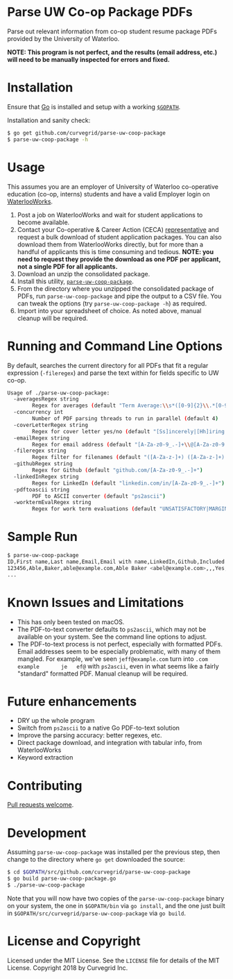 # Parse UW Co-op Package PDFs
Parse out relevant information from co-op student resume package PDFs provided by the University of Waterloo.

**NOTE: This program is not perfect, and the results (email address, etc.) will need to be manually inspected for errors and fixed.**

# Installation
Ensure that [Go](https://golang.org/) is installed and setup with a working [`$GOPATH`](https://golang.org/doc/code.html#GOPATH).

Installation and sanity check:

```sh
$ go get github.com/curvegrid/parse-uw-coop-package
$ parse-uw-coop-package -h
```

# Usage
This assumes you are an employer of University of Waterloo co-operative education (co-op, interns) students and have a valid Employer login on [WaterlooWorks](https://waterlooworks.uwaterloo.ca/home.htm).

1. Post a job on WaterlooWorks and wait for student applications to become available.
1. Contact your Co-operative & Career Action (CECA) [representative](https://uwaterloo.ca/hire/about/people) and request a bulk download of student application packages. You can also download them from WaterlooWorks directly, but for more than a handful of applicants this is time consuming and tedious. **NOTE: you need to request they provide the download as one PDF per applicant, not a single PDF for all applicants.**
1. Download an unzip the consolidated package.
1. Install this utility, [`parse-uw-coop-package`](https://github.com/curvegrid/parse-uw-coop-package#installation).
1. From the directory where you unzipped the consolidated package of PDFs, run `parse-uw-coop-package` and pipe the output to a CSV file. You can tweak the options (try `parse-uw-coop-package -h`) as required.
1. Import into your spreadsheet of choice. As noted above, manual cleanup will be required. 

# Running and Command Line Options
By default, searches the current directory for all PDFs that fit a regular expression (`-fileregex`) and parse the text within for fields specific to UW co-op.

```sh
Usage of ./parse-uw-coop-package:
  -averagesRegex string
    	Regex for averages (default "Term Average:\\s*([0-9]{2}\\.*[0-9]*)")
  -concurrency int
    	Number of PDF parsing threads to run in parallel (default 4)
  -coverLetterRegex string
    	Regex for cover letter yes/no (default "[Ss]incerely|[Hh]iring [Mm]anager")
  -emailRegex string
    	Regex for email address (default "[A-Za-z0-9_.-]+\\@[A-Za-z0-9.-]+\\.[A-Za-z0-9]+")
  -fileregex string
    	Regex filter for filenames (default "([A-Za-z-]+) ([A-Za-z-]+) \\(([0-9]+)\\).pdf")
  -githubRegex string
    	Regex for Github (default "github.com/[A-Za-z0-9_.-]+")
  -linkedInRegex string
    	Regex for LinkedIn (default "linkedin.com/in/[A-Za-z0-9_.-]+")
  -pdftoascii string
    	PDF to ASCII converter (default "ps2ascii")
  -worktermEvalRegex string
    	Regex for work term evaluations (default "UNSATISFACTORY|MARGINAL|SATISFACTORY|VERY GOOD|EXCELLENT|OUTSTANDING")
```

# Sample Run
```sh
$ parse-uw-coop-package 
ID,First name,Last name,Email,Email with name,LinkedIn,Github,Included a cover letter,Work term evaluations,Term averages,Overall average
123456,Able,Baker,able@example.com,Able Baker <abel@example.com>,,,Yes,"OUTSTANDING,OUTSTANDING,OUTSTANDING,GOOD,OUTSTANDING","72,81,84.5,72,78",73.4
...
```

# Known Issues and Limitations
- This has only been tested on macOS.
- The PDF-to-text converter defaults to `ps2ascii`, which may not be available on your system. See the command line options to adjust.
- The PDF-to-text process is not perfect, especially with formatted PDFs. Email addresses seem to be especially problematic, with many of them mangled. For example, we've seen `jeff@example.com` turn into `.com      example       je   ef@` with `ps2ascii`, even in what seems like a fairly "standard" formatted PDF. Manual cleanup will be required.

# Future enhancements
- DRY up the whole program
- Switch from `ps2ascii` to a native Go PDF-to-text solution
- Improve the parsing accuracy: better regexes, etc.
- Direct package download, and integration with tabular info, from WaterlooWorks
- Keyword extraction

# Contributing
[Pull requests welcome](https://github.com/curvegrid/parse-uw-coop-package/pulls).

# Development
Assuming `parse-uw-coop-package` was installed per the previous step, then change to the directory where `go get` downloaded the source:

```sh
$ cd $GOPATH/src/github.com/curvegrid/parse-uw-coop-package
$ go build parse-uw-coop-package.go
$ ./parse-uw-coop-package
```

Note that you will now have two copies of the `parse-uw-coop-package` binary on your system, the one in `$GOPATH/bin` via `go install`, and the one just built in `$GOPATH/src/curvegrid/parse-uw-coop-package` via `go build`.

# License and Copyright
Licensed under the MIT License. See the `LICENSE` file for details of the MIT License. Copyright 2018 by Curvegrid Inc.
